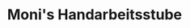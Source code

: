 ---
title: "Moni's Handarbeitsstube"
url: /klagenfurt-am-woerthersee/monis-handarbeitsstube/
shop: Kleidung
---
